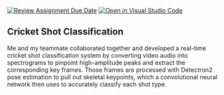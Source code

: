 [![Review Assignment Due Date](https://classroom.github.com/assets/deadline-readme-button-22041afd0340ce965d47ae6ef1cefeee28c7c493a6346c4f15d667ab976d596c.svg)](https://classroom.github.com/a/gMYYc2sg)
[![Open in Visual Studio Code](https://classroom.github.com/assets/open-in-vscode-2e0aaae1b6195c2367325f4f02e2d04e9abb55f0b24a779b69b11b9e10269abc.svg)](https://classroom.github.com/online_ide?assignment_repo_id=15379577&assignment_repo_type=AssignmentRepo)
## Cricket Shot Classification

Me and my teammate collaborated together and developed a real-time cricket shot classification system by converting video audio into spectrograms to pinpoint high-amplitude peaks and extract the corresponding key frames. Those frames are processed with Detectron2 pose estimation to pull out skeletal keypoints, which a convolutional neural network then uses to accurately classify each shot type.

